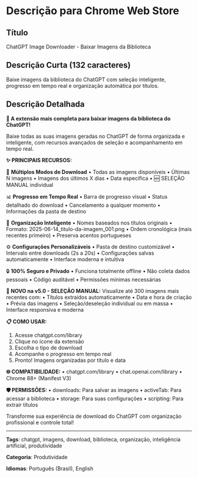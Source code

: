 # Descrição para Chrome Web Store

## Título
ChatGPT Image Downloader - Baixar Imagens da Biblioteca

## Descrição Curta (132 caracteres)
Baixe imagens da biblioteca do ChatGPT com seleção inteligente, progresso em tempo real e organização automática por títulos.

## Descrição Detalhada

**🚀 A extensão mais completa para baixar imagens da biblioteca do ChatGPT!**

Baixe todas as suas imagens geradas no ChatGPT de forma organizada e inteligente, com recursos avançados de seleção e acompanhamento em tempo real.

**✨ PRINCIPAIS RECURSOS:**

🎯 **Múltiplos Modos de Download**
• Todas as imagens disponíveis
• Últimas N imagens
• Imagens dos últimos X dias
• Data específica
• 🆕 SELEÇÃO MANUAL individual

📊 **Progresso em Tempo Real**
• Barra de progresso visual
• Status detalhado do download
• Cancelamento a qualquer momento
• Informações da pasta de destino

🧠 **Organização Inteligente**
• Nomes baseados nos títulos originais
• Formato: 2025-06-14_titulo-da-imagem_001.png
• Ordem cronológica (mais recentes primeiro)
• Preserva acentos portugueses

⚙️ **Configurações Personalizáveis**
• Pasta de destino customizável
• Intervalo entre downloads (2s a 20s)
• Configurações salvas automaticamente
• Interface moderna e intuitiva

🔒 **100% Seguro e Privado**
• Funciona totalmente offline
• Não coleta dados pessoais
• Código auditável
• Permissões mínimas necessárias

**🎨 NOVO na v5.0 - SELEÇÃO MANUAL:**
Visualize até 300 imagens mais recentes com:
• Títulos extraídos automaticamente
• Data e hora de criação
• Prévia das imagens
• Seleção/deseleção individual ou em massa
• Interface responsiva e moderna

**📋 COMO USAR:**
1. Acesse chatgpt.com/library
2. Clique no ícone da extensão
3. Escolha o tipo de download
4. Acompanhe o progresso em tempo real
5. Pronto! Imagens organizadas por título e data

**🌐 COMPATIBILIDADE:**
• chatgpt.com/library
• chat.openai.com/library
• Chrome 88+ (Manifest V3)

**🛡️ PERMISSÕES:**
• downloads: Para salvar as imagens
• activeTab: Para acessar a biblioteca
• storage: Para suas configurações
• scripting: Para extrair títulos

Transforme sua experiência de download do ChatGPT com organização profissional e controle total!

---

**Tags**: chatgpt, imagens, download, biblioteca, organização, inteligência artificial, produtividade

**Categoria**: Produtividade

**Idiomas**: Português (Brasil), English
